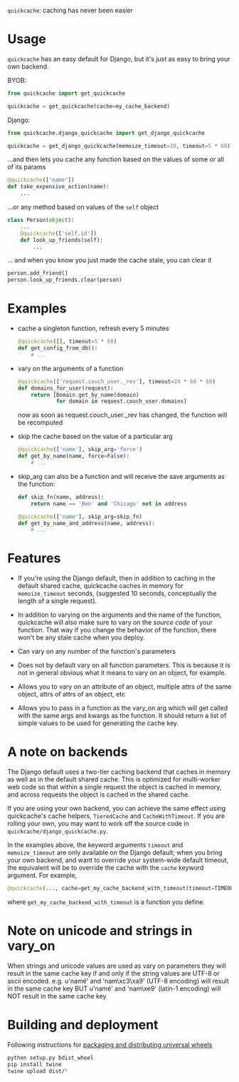 `quickcache`: caching has never been easier

# Usage
`quickcache` has an easy default for Django, but it's just as easy to bring your own backend.

BYOB:

```python
from quickcache import get_quickcache

quickcache = get_quickcache(cache=my_cache_backend)
```

Django:
```python
from quickcache.django_quickcache import get_django_quickcache

quickcache = get_django_quickcache(memoize_timeout=10, timeout=5 * 60)
```

...and then lets you cache any function based on the values of some or all of its params

```python
@quickcache(['name'])
def take_expensive_action(name):
    ...
```

...or any method based on values of the `self` object

```python
class Person(object):
    ...
    @quickcache(['self.id'])
    def look_up_friends(self):
        ...
```

... and when you know you just made the cache stale, you can clear it


```python
person.add_friend()
person.look_up_friends.clear(person)
```

# Examples

- cache a singleton function, refresh every 5 minutes
  ```python
  @quickcache([], timeout=5 * 60)
  def get_config_from_db():
      # ...
  ```

- vary on the arguments of a function
  ```python
  @quickcache(['request.couch_user._rev'], timeout=24 * 60 * 60)
  def domains_for_user(request):
      return [Domain.get_by_name(domain)
              for domain in request.couch_user.domains]
  ```
  now as soon as request.couch_user._rev has changed,
  the function will be recomputed

- skip the cache based on the value of a particular arg
  ```python
  @quickcache(['name'], skip_arg='force')
  def get_by_name(name, force=False):
      # ...
  ```

- skip_arg can also be a function and will receive the save arguments as the function:
  ```python
  def skip_fn(name, address):
      return name == 'Ben' and 'Chicago' not in address

  @quickcache(['name'], skip_arg=skip_fn)
  def get_by_name_and_address(name, address):
      # ...
  ```

# Features

- If you're using the Django default,
  then in addition to caching in the default shared cache,
  quickcache caches in memory for `memoize_timeout` seconds,
  (suggested 10 seconds, conceptually the length of a single request).

- In addition to varying on the arguments and the name of the function,
  quickcache will also make sure to vary
  on the _source code_ of your function.
  That way if you change the behavior of the function, there won't be
  any stale cache when you deploy.

- Can vary on any number of the function's parameters

- Does not by default vary on all function parameters.
  This is because it is not in general obvious what it means
  to vary on an object, for example.

- Allows you to vary on an attribute of an object,
  multiple attrs of the same object, attrs of attrs of an object, etc

- Allows you to pass in a function as the vary_on arg which will get called
  with the same args and kwargs as the function. It should return a list of simple
  values to be used for generating the cache key.

# A note on backends

The Django default uses a two-tier caching backend that caches in memory
as well as in the default shared cache.
This is optimized for multi-worker web code so that within a single request
the object is cached in memory, and across requests the object is cached
in the shared cache.

If you are using your own backend, you can achieve the same effect
using quickcache's cache helpers, `TieredCache` and `CacheWithTimeout`.
If you are rolling your own, you may want to work off the source code in
`quickcache/django_quickcache.py`.

In the examples above, the keyword arguments `timeout` and `memoize_timeout`
are only available on the Django default; when you bring your own backend,
and want to override your system-wide default timeout, the equivalent will be
to override the cache with the `cache` keyword argument. For example,

```python
@quickcache(..., cache=get_my_cache_backend_with_timeout(timeout=TIMEOUT))
```

where `get_my_cache_backend_with_timeout` is a function you define.

# Note on unicode and strings in vary_on

When strings and unicode values are used as vary on parameters they will result in the
same cache key if and only if the string values are UTF-8 or ascii encoded.
e.g.
u'namé' and 'nam\xc3\xa9' (UTF-8 encoding) will result in the same cache key
BUT
u'namé' and 'nam\xe9' (latin-1 encoding) will NOT result in the same cache key

# Building and deployment

Following instructions for [packaging and distributing universal wheels
](https://packaging.python.org/tutorials/distributing-packages/#universal-wheels)

```sh
python setup.py bdist_wheel
pip install twine
twine upload dist/*
```
